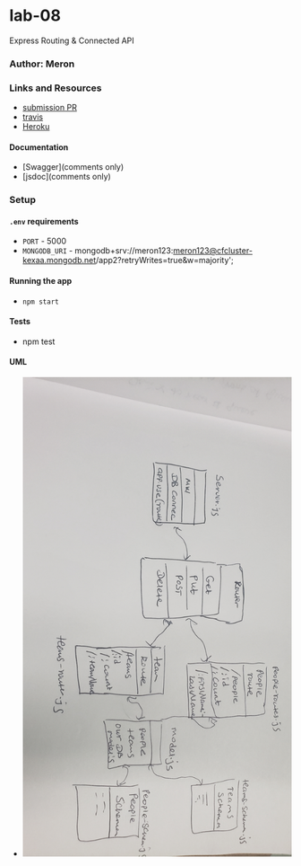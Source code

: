 # lab-08
Express Routing &amp; Connected API

### Author: Meron

### Links and Resources
* [submission PR](https://github.com/meron-401n14/lab-08/pull/2)
* [travis](https://www.travis-ci.com/meron-401n14/lab-08)
* [Heroku](https://lab-08new.herokuapp.com/)

#### Documentation
* [Swagger](comments only)
* [jsdoc](comments only)
### Setup
#### `.env` requirements
* `PORT` - 5000
* `MONGODB_URI` - mongodb+srv://meron123:meron123@cfcluster-kexaa.mongodb.net/app2?retryWrites=true&w=majority';

#### Running the app
* `npm start`

  
#### Tests
* npm test

#### UML
* ![People-Team](lab-08.jpg)






